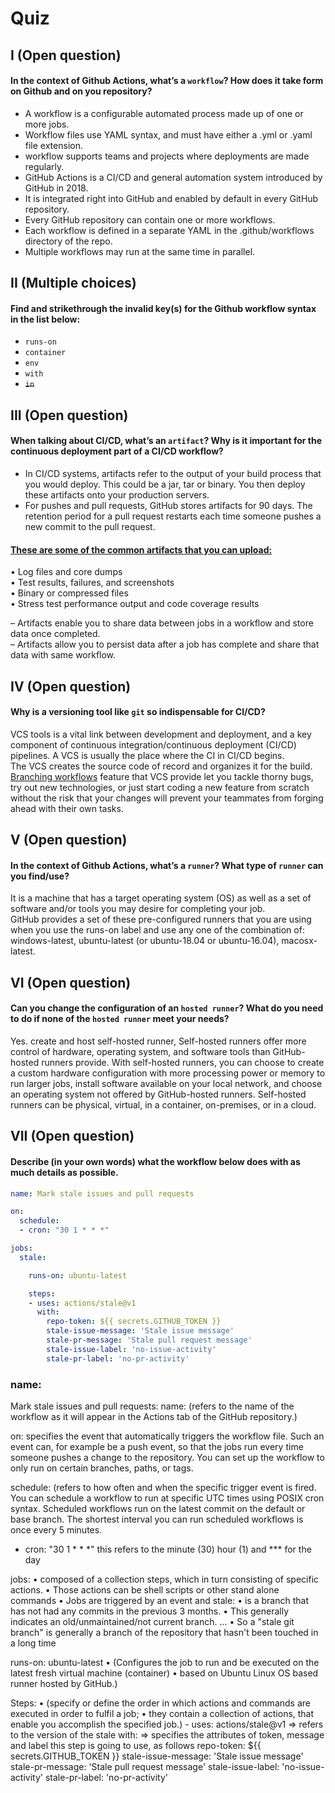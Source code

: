 # Quiz
## I (Open question)
#### In the context of Github Actions, what’s a `workflow`? How does it take form on Github and on you repository?
* A workflow is a configurable automated process made up of one or more jobs. 
* Workflow files use YAML syntax, and must have either a .yml or .yaml file extension. 
* workflow supports teams and projects where deployments are made regularly.
* GitHub Actions is a CI/CD and general automation system introduced by GitHub in 2018. 
* It is integrated right into GitHub and enabled by default in every GitHub repository.
* Every GitHub repository can contain one or more workflows. 
* Each workflow is defined in a separate YAML in the .github/workflows directory of the repo. 
* Multiple workflows may run at the same time in parallel.

## II (Multiple choices)
#### Find and strikethrough the invalid key(s) for the Github workflow syntax in the list below:
* `runs-on`
* `container`
* `env`
* `with`
* ~~`in`~~

## III (Open question)
#### When talking about CI/CD, what’s an `artifact`? Why is it important for the continuous deployment part of a CI/CD workflow?
* In CI/CD systems, artifacts refer to the output of your build process that you would deploy. This could be a jar, tar or binary. You then deploy these artifacts onto your production servers.
* For pushes and pull requests, GitHub stores artifacts for 90 days. The retention period for a pull request restarts each time someone pushes a new commit to the pull request.
#### <ins>These are some of the common artifacts that you can upload:</ins>
• Log files and core dumps \
• Test results, failures, and screenshots \
• Binary or compressed files \
• Stress test performance output and code coverage results 

– Artifacts enable you to share data between jobs in a workflow and store data once completed. \
– Artifacts allow you to persist data after a job has complete and share that data with same workflow.

## IV (Open question)
#### Why is a versioning tool like `git` so indispensable for CI/CD?
VCS tools is a vital link between development and deployment, 
and a key component of continuous integration/continuous deployment (CI/CD) pipelines. A VCS is usually the place where the CI in CI/CD begins. \
The VCS creates the source code of record and organizes it for the build. \
<ins>Branching workflows</ins> feature that VCS provide let you tackle thorny bugs, try out new technologies, or just start coding a new feature from scratch without the risk that your changes will prevent your teammates from forging ahead with their own tasks.

## V (Open question)
#### In the context of Github Actions, what’s a `runner`? What type of `runner` can you find/use?
It is a machine that has a target operating system (OS) as well as a set of software and/or tools you may desire for completing your job.   
GitHub provides a set of these pre-configured runners that you are using when you use the runs-on label and use any one of the combination of: windows-latest, ubuntu-latest (or ubuntu-18.04 or ubuntu-16.04), macosx-latest.

## VI (Open question)
#### Can you change the configuration of an `hosted runner`? What do you need to do if none of the `hosted runner` meet your needs?
Yes. create and host self-hosted runner, Self-hosted runners offer more control of hardware, operating system, and software tools than GitHub-hosted runners provide. With self-hosted runners, you can choose to create a custom hardware configuration with more processing power or memory to run larger jobs, install software available on your local network, and choose an operating system not offered by GitHub-hosted runners. Self-hosted runners can be physical, virtual, in a container, on-premises, or in a cloud.

## VII (Open question)
#### Describe (in your own words) what the workflow below does with as much details as possible.
```Yaml
name: Mark stale issues and pull requests

on:
  schedule:
  - cron: "30 1 * * *"

jobs:
  stale:

    runs-on: ubuntu-latest

    steps:
    - uses: actions/stale@v1
      with:
        repo-token: ${{ secrets.GITHUB_TOKEN }}
        stale-issue-message: 'Stale issue message'
        stale-pr-message: 'Stale pull request message'
        stale-issue-label: 'no-issue-activity'
        stale-pr-label: 'no-pr-activity'
```

<h3>name:</h3> Mark stale issues and pull requests: 
name: (refers to the name of the workflow as it will appear in the Actions tab of the GitHub repository.)

on: specifies the event that automatically triggers the workflow file. 
Such an event can, for example be a push event, so that the jobs run every time someone pushes a change to the repository. You can set up the workflow to only run on certain branches, paths, or tags. 

  schedule: (refers to how often and when the specific trigger event is fired. You can schedule a workflow to run at specific UTC times using POSIX cron syntax. Scheduled workflows run on the latest commit on the default or base branch. The shortest interval you can run scheduled workflows is once every 5 minutes. 

  - cron: "30 1 * * *"  this refers to the minute (30) hour (1) and *** for the day

jobs: 
•	composed of a collection steps, which in turn consisting of specific actions. 
•	Those actions can be shell scripts or other stand alone commands
•	Jobs are triggered by an event and
stale: 
•	is a branch that has not had any commits in the previous 3 months. 
•	This generally indicates an old/unmaintained/not current branch. ... 
•	So a "stale git branch" is generally a branch of the repository that hasn't been touched in a long time

runs-on: ubuntu-latest 
•	(Configures the job to run and be executed on the latest fresh virtual machine (container)
•	based on Ubuntu Linux OS based runner hosted by GitHub.) 

 Steps: 
•	(specify or define the order in which actions and commands are executed in order  to fulfil a job; 
•	they contain a collection of actions, that enable you accomplish the specified job.)
    - uses: actions/stale@v1 => refers to the version of the stale
      with:  => specifies the attributes of token, message and label this step is going to use, as follows
        repo-token: ${{ secrets.GITHUB_TOKEN }}
        stale-issue-message: 'Stale issue message'
        stale-pr-message: 'Stale pull request message'
        stale-issue-label: 'no-issue-activity'
        stale-pr-label: 'no-pr-activity'